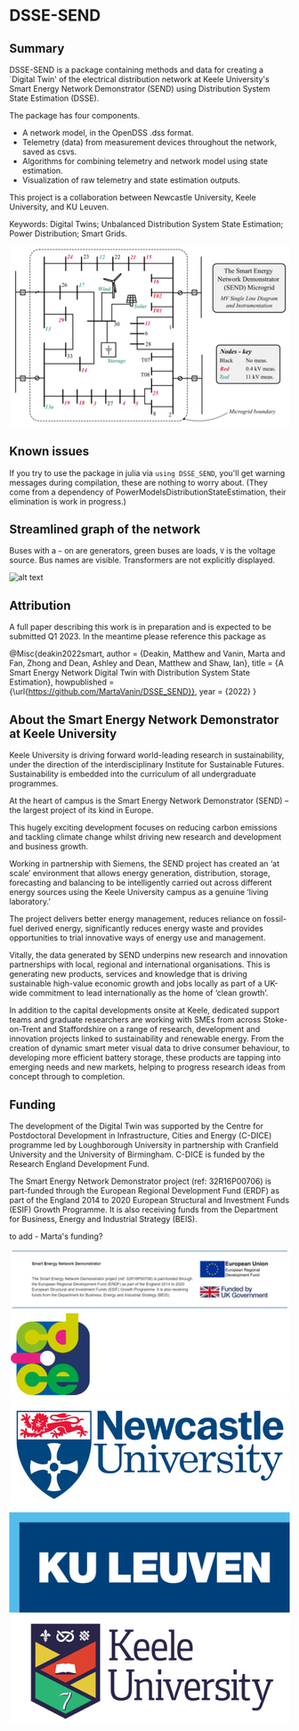 # DSSE-SEND

## Summary
DSSE-SEND is a package containing methods and data for creating a `Digital Twin' of the electrical distribution network at Keele University's Smart Energy Network Demonstrator (SEND) using Distribution System State Estimation (DSSE).

The package has four components.
- A network model, in the OpenDSS .dss format.
- Telemetry (data) from measurement devices throughout the network, saved as csvs.
- Algorithms for combining telemetry and network model using state estimation.
- Visualization of raw telemetry and state estimation outputs.

This project is a collaboration between Newcastle University, Keele University, and KU Leuven.

Keywords: Digital Twins; Unbalanced Distribution System State Estimation; Power Distribution; Smart Grids.

![alt text](./fig_archive/readme/send_sld.png "send_sld")

## Known issues
If you try to use the package in julia via `using DSSE_SEND`, you'll get warning messages during compilation, these are nothing to worry about. (They come from a dependency of PowerModelsDistributionStateEstimation, their elimination is work in progress.)

## Streamlined graph of the network

Buses with a `~` on are generators, green buses are loads, `V` is the voltage source. 
Bus names are visible.
Transformers are not explicitly displayed.

![alt text](./fig_archive/readme/send_ntwk.png "Send")

## Attribution
A full paper describing this work is in preparation and is expected to be submitted Q1 2023. In the meantime please reference this package as

@Misc{deakin2022smart,
author = {Deakin, Matthew and Vanin, Marta and Fan, Zhong and Dean, Ashley and Dean, Matthew and Shaw, Ian},
title = {A Smart Energy Network Digital Twin with Distribution System State Estimation},
howpublished = {\url{https://github.com/MartaVanin/DSSE_SEND}},
year = {2022}
}

## About the Smart Energy Network Demonstrator at Keele University
Keele University is driving forward world-leading research in sustainability, under the direction of the interdisciplinary Institute for Sustainable Futures. Sustainability is embedded into the curriculum of all undergraduate programmes.

At the heart of campus is the Smart Energy Network Demonstrator (SEND) – the largest project of its kind in Europe.

This hugely exciting development focuses on reducing carbon emissions and tackling climate change whilst driving new research and development and business growth.

Working in partnership with Siemens, the SEND project has created an ‘at scale’ environment that allows energy generation, distribution, storage, forecasting and balancing to be intelligently carried out across different energy sources using the Keele University campus as a genuine ‘living laboratory.’

The project delivers better energy management, reduces reliance on fossil-fuel derived energy, significantly reduces energy waste and provides opportunities to trial innovative ways of energy use and management.

Vitally, the data generated by SEND underpins new research and innovation partnerships with local, regional and international organisations. This is generating new products, services and knowledge that is driving sustainable high-value economic growth and jobs locally as part of a UK-wide commitment to lead internationally as the home of ‘clean growth’.

In addition to the capital developments onsite at Keele, dedicated support teams and graduate researchers are working with SMEs from across Stoke-on-Trent and Staffordshire on a range of research, development and innovation projects linked to sustainability and renewable energy. From the creation of dynamic smart meter visual data to drive consumer behaviour, to developing more efficient battery storage, these products are tapping into emerging needs and new markets, helping to progress research ideas from concept through to completion.

## Funding
The development of the Digital Twin was supported by the Centre for Postdoctoral Development in Infrastructure, Cities and Energy (C-DICE) programme led by Loughborough University in partnership with Cranfield University and the University of Birmingham. C-DICE is funded by the Research England Development Fund. 

The Smart Energy Network Demonstrator project (ref: 32R16P00706) is part-funded through the European Regional Development Fund (ERDF) as part of the England 2014 to 2020 European Structural and Investment Funds (ESIF) Growth Programme. It is also receiving funds from the Department for Business, Energy and Industrial Strategy (BEIS).

to add - Marta's funding?

![alt text](./fig_archive/readme/ERDF_BEIS_Logos.png "BEIS")
![alt text](./fig_archive/readme/CDICE_RGB_logo.png "CDICE")
![alt text](./fig_archive/readme/Newcastle-logo.jpg "Newcastle")
![alt text](./fig_archive/readme/ku_leuven_logo.png "KULeuven")
![alt text](./fig_archive/readme/logo-keele-266146881.png "Keele")
